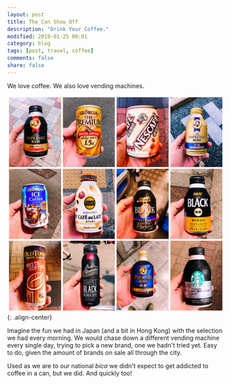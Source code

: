 ```yaml
---
layout: post
title: The Can Show Off
description: "Drink Your Coffee."
modified: 2019-01-25 00:01
category: blog
tags: [post, travel, coffee]
comments: false
share: false
---
```


We love coffee. We also love vending machines.  

![theCanShowOff](https://raw.githubusercontent.com/mrBatsu/blog/master/docs/images/theCanShowOff.jpg){: .align-center}

Imagine the fun we had in Japan (and a bit in Hong Kong) with the selection we had every morning. We would chase down a different vending machine every single day, trying to pick a new brand, one we hadn't tried yet. Easy to do, given the amount of brands on sale all through the city.  

Used as we are to our national _bica_ we didn't expect to get addicted to coffee in a can, but we did. And quickly too!
